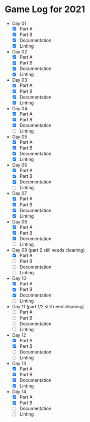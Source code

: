 
# Game Log for 2021

* Day 01
    * [x] Part A
    * [x] Part B
    * [x] Documentation
    * [x] Linting
* Day 02
    * [x] Part A
    * [x] Part B
    * [x] Documentation
    * [x] Linting
* Day 03
    * [x] Part A
    * [x] Part B
    * [x] Documentation
    * [x] Linting
* Day 04
    * [x] Part A
    * [x] Part B
    * [x] Documentation
    * [ ] Linting
* Day 05
    * [x] Part A
    * [x] Part B
    * [x] Documentation
    * [x] Linting
* Day 06
    * [x] Part A
    * [x] Part B
    * [x] Documentation
    * [ ] Linting
* Day 07
    * [x] Part A
    * [x] Part B
    * [x] Documentation
    * [x] Linting
* Day 08
    * [x] Part A
    * [x] Part B
    * [x] Documentation
    * [ ] Linting
* Day 09 (part 2 still needs cleaning)
    * [x] Part A
    * [ ] Part B
    * [ ] Documentation
    * [ ] Linting
* Day 10
    * [x] Part A
    * [x] Part B
    * [x] Documentation
    * [ ] Linting
* Day 11 (part 1/2 still need cleaning)
    * [ ] Part A
    * [ ] Part B
    * [ ] Documentation
    * [ ] Linting
* Day 12
    * [x] Part A
    * [x] Part B
    * [ ] Documentation
    * [ ] Linting
* Day 13
    * [x] Part A
    * [x] Part B
    * [x] Documentation
    * [x] Linting
* Day 14
    * [x] Part A
    * [x] Part B
    * [ ] Documentation
    * [ ] Linting